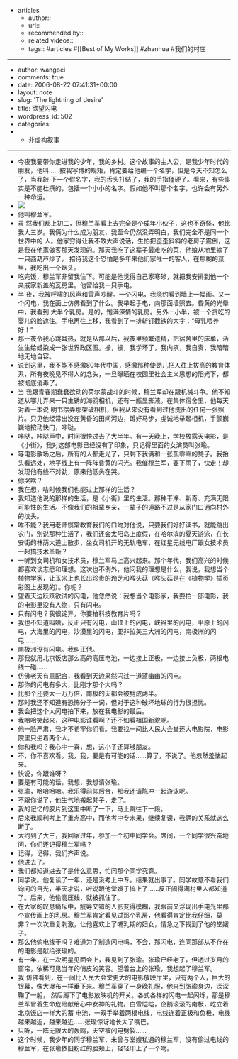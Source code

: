 - articles
    - author::
    - url::
    - recommended by:: 
    - related videos::
    - tags:: #articles #[[Best of My Works]]  #zhanhua  #我们的村庄
- ---
- author: wangpei
- comments: true
- date: 2006-08-22 07:41:31+00:00
- layout: note
- slug: 'The lightning of desire'
- title: 欲望闪电
- wordpress_id: 502
- categories:
- - 非虚构叙事
- ---
- 今夜我要带你走进我的少年，我的乡村。这个故事的主人公，是我少年时代的朋友，他叫……按我写博的规矩，肯定要给他编一个名字，但是今天不知怎么了，当我敲 下一个假名字，我的舌头打结了，我的手指僵硬了。看来，有些事实是不能杜撰的，包括一个小小的名字。假如他不叫那个名字，也许会有另外一种命运。
- ![](http://static.flickr.com/75/222670489_48068f3213.jpg?v=0)
- 他叫穆兰军。
- 虽 然我们都上初二，但穆兰军看上去完全是个成年小伙子，这也不奇怪，他比我大三岁。我俩为什么成为朋友，我至今仍然没弄明白，我们完全不是同一个世界中的 人。他家穷得让我不敢大声说话，生怕把歪歪斜斜的老房子震倒，这是我在他家做客那天发现的。那天我吃了这辈子最难吃的菜，他娘从地里摘了一只西葫芦炒了， 招待我这个恐怕是多年来他们家唯一的客人，在焦糊的菜里，我吃出一个烟头。
- 吃完饭，穆兰军非留我住下。可能是他觉得自己家寒碜，就把我安排到他一个亲戚家新盖的瓦房里。他留给我一只手电。
- 半 夜，我被呼啸的风声和雷声吵醒。一个闪电，我隐约看到墙上一幅画。又一个闪电，我在画上仿佛看到了什么。我举起手电，向那面墙照去。昏黄的光晕中，我看到 大半个乳房。是的，饱满深情的乳房。另外一小半，被一个贪吃的婴儿的脸遮住。手电再往上移，我看到了一排斩钉截铁的大字：“母乳喂养好！”
- 那一夜令我心跳耳热，就是从那以后，我夜里频繁遗精，把宿舍里的床单，活生生给蜡染成一张世界政区图。操，操，我学坏了，我内疚，我自责，我暗暗地无地自容。
- 说到这里，我不能不感激80年代中国，感激那种使劲儿把人往上拔高的教育体系，所有夜晚见不得人的念头，一旦曝晒在校园里社会主义思想的阳光下，都被彻底消毒了。
- 当 我跟青春期蠢蠢欲动的荷尔蒙战斗的时候，穆兰军却在跟机械斗争。他不知道从哪儿弄来一只生锈的海鸥相机，还有一瓶显影液。在集体宿舍里，他每天对着一本说 明书摆弄那架破相机，但我从来没有看到过他洗出的任何一张照片。只见他经常出没在黄昏的田间河边，蹲好马步，虔诚地举起相机，手颤巍巍地按动快门，咔哒。
- 咔哒，咔哒声中，时间很快过去了大半年。有一天晚上，学校放露天电影，是《小街》，我对这部电影已经没有了印象，只记得里面的女演员叫张瑜。
- 等电影散场之后，所有的人都走光了，只剩下我俩和一张孤零零的凳子。我抬头看远处，地平线上有一阵阵昏黄的闪光。我催穆兰军，要下雨了，快走！却发现他有些不对劲，原来他低头在哭。
- 你哭啥？
- 我在想，啥时候我们也能过上那样的生活？
- 我知道他说的那样的生活，是《小街》里的生活。那种干净、新奇、充满无限可能性的生活。不像我们的祖辈乡亲，一辈子的道路不过是从家门口通向村外的坟头。
- 咋不能？我用老师惯常教育我们的口吻对他说，只要我们好好读书，就能跳出农门，别说那种生活了，我们还会太阳岛上度假，在哈尔滨的夏天游泳，在长安街的林荫大道上散步，坐女司机开的无轨电车，在红星无线电厂跟女技术员一起搞技术革新？
- 一听到女司机和女技术员，穆兰军马上高兴起来。那个年代，我们高兴的时候都喜欢谈志愿和理想。这次也不例外，他问我的理想是什么，我说，我想当个植物学家，让玉米上也长出珍贵的玲芝和喉头菇（喉头菇是在《植物学》插页彩图上发现的）。你呢？
- 望着天边跃跃欲试的闪电，他忽然说：我想当个电影家，我要拍一部电影，我的电影里没有人物，只有闪电。
- 只有闪电？我很诧异，你要拍科技教育片吗？
- 我也不知道叫啥，反正只有闪电，山顶上的闪电，峡谷里的闪电，平原上的闪电，大海里的闪电，沙漠里的闪电，亚非拉美三大洲的闪电，南极洲的闪电……
- 南极洲没有闪电。我纠正他。
- 那我就用北京饭店那么高的高压电池，一边接上正极，一边接上负极，两根电线一碰……
- 仿佛老天有意配合，我看到天边果然闪过一道蓝幽幽的闪电。
- 那你的闪电有多大，比刚才那个大吗？
- 比那个还要大一万万倍，南极的天都会被劈成两半。
- 那时我还不知道有恐怖分子一词，但对于这种破坏地球的行为很担忧。
- 我会把这个大闪电拍下来，放在我电影的最后。
- 我哈哈笑起来，这种电影谁看啊？还不如看祖国新貌呢。
- 他一脸严肃，我才不希罕你们看。我要找一间比人民大会堂还大电影院，电影院里只坐着两个人。
- 你和我吗？我心中一喜，想，这小子还算够朋友。
- 不，你不喜欢看。我，我，要是有可能的话……算了，不说了。他忽然羞怯起来。
- 快说，你跟谁呀？
- 要是有可能的话，我想，我想请张瑜。
- 张瑜，哈哈哈哈。我乐得前仰后合，那我还请陈冲一起游泳呢。
- 不跟你说了，他生气地搬起凳子，走了。
- 我的记忆的胶片到这里中断了一下，马上跳往下一段。
- 后来我顺利考上了重点高中，而他考中专未果，继续复读，我俩的关系就这么断了。
- 大约到了大三，我回家过年，参加一个初中同学会。席间，一个同学很兴奋地问，你们还记得穆兰军吗？
- 记得，记得，我们齐声说。
- 他进去了。
- 我们都知道进去了是什么意思，忙问那个同学究竟。
- 同学说。他复读了一年，还是没考上中专。结果就出事了。同学故意不看我们询问的目光，半天才说，听说跟他堂嫂子搞上了……反正闹得满村里人都知道了。后来，他偷高压线，就被抓住了。
- 在大家的叹息痛斥中，觥筹交错的人影变得模糊，我眼前又浮现出手电光里那个宣传画上的乳房。穆兰军肯定看见过那个乳房，他看得肯定比我仔细，莫非？一次次重复刺激，让他喜欢上了哺乳期的妇女，情急之下找到了他的堂嫂子。
- 那么他偷电线干吗？难道为了制造闪电吗，不会，那闪电，连同那部从不存在的电影是献给张瑜的。
- 有一年，在一次明星见面会上，我见到了张瑜。张瑜已经老了，但透过岁月的窗帘，依稀可见当年的俏皮的笑容。望着台上的张瑜，我想起了穆兰军。
- 我 仿佛看到，在一间比人民大会堂更大的电影放映厅里，只有两个人，巨大的银幕，像大瀑布一样垂下来。穆兰军穿了一身晚礼服，他来到张瑜身边，深深鞠了一躬， 然后掰下了电影放映机的开关。各式各样的闪电一起闪烁，那是穆兰军冒着生命危险献给心中女神的礼物。白雪皑皑，企鹅滚滚的南极，屹立着北京饭店一样大的蓄 电池，一双手举着两根电线，电线连着正极和负极，电线越来越近，越来越近……张瑜惊讶地长大了嘴巴。
- 只听，一阵无限大的轰鸣，天空被闪电劈裂……
- 这个时候，我少年的同学穆兰军，未曾与堂嫂私通的穆兰军，没有偷过电线的穆兰军，在张瑜依旧粉红的脸颊上，轻轻印上了一个吻。
